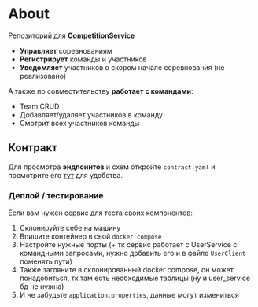 # About
Репозиторий для **CompetitionService**

* **Управляет** соревнованиям
* **Регистрирует** команды и участников
* **Уведомляет** участников о скором начале соревнования (не реализовано)

А также по совместительству **работает с командами**:
* Team CRUD
* Добавляет/удаляет участников в команду
* Смотрит всех участников команды

## Контракт
Для просмотра **эндпоинтов** и схем откройте 
`contract.yaml` и посмотрите его [тут](https://editor.swagger.io/)
для удобства.

### Деплой / тестирование
Если вам нужен сервис для теста своих компонентов:
1) Склонируйте себе на машину
2) Впишите контейнер в свой `docker compose`
3) Настройте нужные порты (+ тк сервис работает с UserService с командными запросами, нужно добавить его и в файле `UserClient` поменять пути)
4) Также загляните в склонированный docker compose, он может понадобиться, тк там есть необходимые таблицы (ну и user_service бд не нужна)
5) И не забудьте `application.properties`, данные могут измениться
